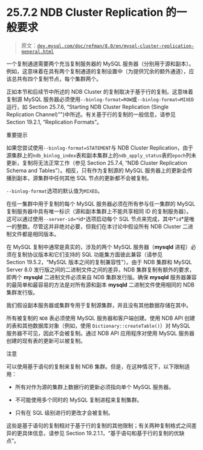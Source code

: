 # 25.7.2 NDB Cluster Replication 的一般要求

> 原文：[`dev.mysql.com/doc/refman/8.0/en/mysql-cluster-replication-general.html`](https://dev.mysql.com/doc/refman/8.0/en/mysql-cluster-replication-general.html)

一个复制通道需要两个充当复制服务器的 MySQL 服务器（分别用于源和副本）。例如，这意味着在具有两个复制通道的复制设置中（为提供冗余的额外通道），应该总共有四个复制节点，每个集群两个。

正如本节和后续节中所述的 NDB Cluster 的复制取决于基于行的复制。这意味着复制源 MySQL 服务器必须使用`--binlog-format=ROW`或`--binlog-format=MIXED`运行，如 Section 25.7.6, “Starting NDB Cluster Replication (Single Replication Channel)”")中所述。有关基于行的复制的一般信息，请参见 Section 19.2.1, “Replication Formats”。

重要提示

如果您尝试使用`--binlog-format=STATEMENT`与 NDB Cluster Replication，由于源集群上的`ndb_binlog_index`表和副本集群上的`ndb_apply_status`表的`epoch`列未更新，复制将无法正常工作（参见 Section 25.7.4, “NDB Cluster Replication Schema and Tables”）。相反，只有作为复制源的 MySQL 服务器上的更新会传播到副本，源集群中任何其他 SQL 节点的更新都不会被复制。

`--binlog-format`选项的默认值为`MIXED`。

在任一集群中用于复制的每个 MySQL 服务器必须在所有参与任一集群的 MySQL 复制服务器中具有唯一标识（源和副本集群上不能共享相同 ID 的复制服务器）。这可以通过使用`--server-id=*`id`*`选项启动每个 SQL 节点来完成，其中*`id`*是唯一的整数。尽管这并非绝对必要，但我们在本讨论中假设所有 NDB Cluster 二进制文件都是相同版本。

在 MySQL 复制中通常是真实的，涉及的两个 MySQL 服务器（**mysqld** 进程）必须在复制协议版本和它们支持的 SQL 功能集方面彼此兼容（请参见 Section 19.5.2，“MySQL 版本之间的复制兼容性”）。由于 NDB 集群和 MySQL Server 8.0 发行版之间的二进制文件之间的差异，NDB 集群复制有额外的要求，即两个 **mysqld** 二进制文件必须来自 NDB 集群发行版。确保 **mysqld** 服务器兼容的最简单和最容易的方法是对所有源和副本 **mysqld** 二进制文件使用相同的 NDB 集群发行版。

我们假设副本服务器或集群专用于复制源集群，并且没有其他数据存储在其中。

所有被复制的 `NDB` 表必须使用 MySQL 服务器和客户端创建。使用 NDB API 创建的表和其他数据库对象（例如，使用 `Dictionary::createTable()`）对 MySQL 服务器不可见，因此不会被复制。通过 NDB API 应用程序对使用 MySQL 服务器创建的现有表的更新可以被复制。

注意

可以使用基于语句的复制来复制 NDB 集群。但是，在这种情况下，以下限制适用：

+   所有对作为源的集群上数据行的更新必须指向单个 MySQL 服务器。

+   不可能使用多个同时的 MySQL 复制进程来复制集群。

+   只有在 SQL 级别进行的更改才会被复制。

这些是基于语句的复制相对于基于行的复制的其他限制；有关两种复制格式之间差异的更具体信息，请参见 Section 19.2.1.1，“基于语句和基于行的复制的优缺点”。
